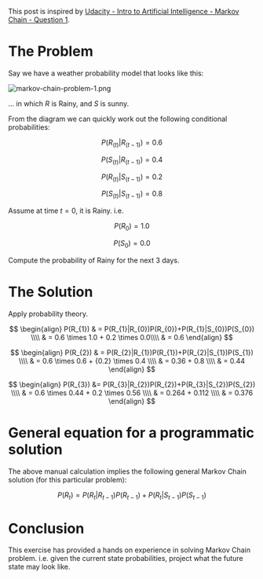 This post is inspired by [Udacity - Intro to Artificial Intelligence - Markov Chain - Question 1](https://www.udacity.com/course/viewer#!/c-cs271/l-48734405/e-48730207/m-48665925).

# The Problem

Say we have a weather probability model that looks like this:

![markov-chain-problem-1.png](http://mathalope.co.uk/wp-content/uploads/2015/07/markov-chain-problem-1.png)

... in which $R$ is Rainy, and $S$ is sunny.

From the diagram we can quickly work out the following conditional probabilities:

$$P(R_{(t)}|R_{(t-1)})=0.6$$

$$P(S_{(t)}|R_{(t-1)})=0.4$$

$$P(R_{(t)}|S_{(t-1)})=0.2$$

$$P(S_{(t)}|S_{(t-1)})=0.8$$

Assume at time $t=0$, it is Rainy. i.e.

$$P(R_{0}) = 1.0$$

$$P(S_{0}) = 0.0$$

Compute the probability of Rainy for the next 3 days.

# The Solution

Apply probability theory.

$$
\begin{align} P(R_{1}) & = P(R_{1}|R_{0})P(R_{0})+P(R_{1}|S_{0})P(S_{0}) \\\\
                       & = 0.6 \times 1.0 + 0.2 \times 0.0\\\\
                       & = 0.6 \end{align}
$$

$$
\begin{align} P(R_{2}) & = P(R_{2}|R_{1})P(R_{1})+P(R_{2}|S_{1})P(S_{1}) \\\\
                       & = 0.6 \times 0.6 + {0.2} \times 0.4 \\\\
                       & = 0.36 + 0.8 \\\\
                       & = 0.44 \end{align}
$$

$$
\begin{align} P(R_{3}) &= P(R_{3}|R_{2})P(R_{2})+P(R_{3}|S_{2})P(S_{2}) \\\\
                       & = 0.6 \times 0.44 + 0.2 \times 0.56 \\\\
                       & = 0.264 + 0.112 \\\\
                       & = 0.376 \end{align}
$$

# General equation for a programmatic solution

The above manual calculation implies the following general Markov Chain solution (for this particular problem):

$$
P(R_{t}) = P(R_{t}|R_{t-1})P(R_{t-1})+P(R_{t}|S_{t-1})P(S_{t-1})
$$

# Conclusion

This exercise has provided a hands on experience in solving Markov Chain problem. i.e. given the current state probabilities, project what the future state may look like.
